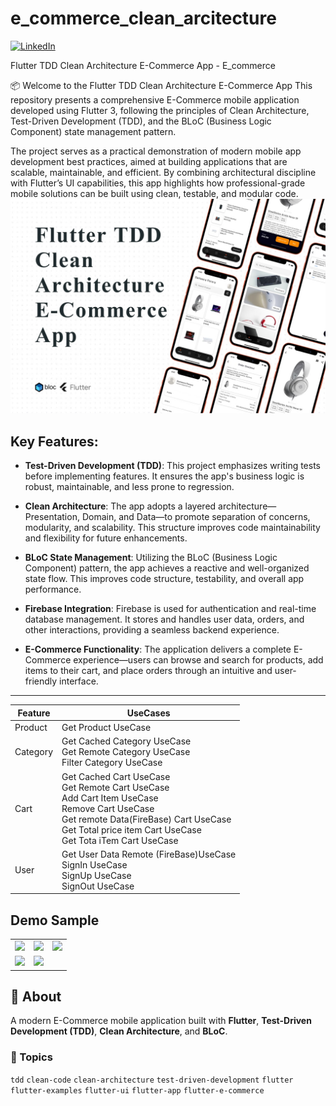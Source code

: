 # e_commerce_clean_arcitecture
[![LinkedIn][linkedin-shield]][linkedin-url]

[linkedin-shield]: https://img.shields.io/badge/LinkedIn-blue?style=for-the-badge&logo=linkedin
[linkedin-url]: https://www.linkedin.com/in/abdullah-sabry/
Flutter TDD Clean Architecture E-Commerce App - E_commerce
<tr>
📦 Welcome to the Flutter TDD Clean Architecture E-Commerce App
This repository presents a comprehensive E-Commerce mobile application developed using Flutter 3, following the principles of Clean Architecture, Test-Driven Development (TDD), and the BLoC (Business Logic Component) state management pattern.

The project serves as a practical demonstration of modern mobile app development best practices, aimed at building applications that are scalable, maintainable, and efficient. By combining architectural discipline with Flutter’s UI capabilities, this app highlights how professional-grade mobile solutions can be built using clean, testable, and modular code.
![App Cover](https://raw.githubusercontent.com/abdalla-sabry/e-commerceCleanArticture/main/assets/cover/img.png)
## Key Features:

* **Test-Driven Development (TDD)**: This project emphasizes writing tests before implementing features. It ensures the app's business logic is robust, maintainable, and less prone to regression.

* **Clean Architecture**: The app adopts a layered architecture—Presentation, Domain, and Data—to promote separation of concerns, modularity, and scalability. This structure improves code maintainability and flexibility for future enhancements.

* **BLoC State Management**: Utilizing the BLoC (Business Logic Component) pattern, the app achieves a reactive and well-organized state flow. This improves code structure, testability, and overall app performance.

* **Firebase Integration**: Firebase is used for authentication and real-time database management. It stores and handles user data, orders, and other interactions, providing a seamless backend experience.

* **E-Commerce Functionality**: The application delivers a complete E-Commerce experience—users can browse and search for products, add items to their cart, and place orders through an intuitive and user-friendly interface.
<!-- Features -->
---
| Feature        | UseCases                                                                                                                                                                                                                 |
|----------------|--------------------------------------------------------------------------------------------------------------------------------------------------------------------------------------------------------------------------|
| Product        | Get Product UseCase                                                                                                                                                                                                      |
| Category       | Get Cached Category UseCase<br/>Get Remote Category UseCase<br/>Filter Category UseCase                                                                                                                                  |
| Cart           | Get Cached Cart UseCase<br/>Get Remote Cart UseCase<br/>Add Cart Item UseCase<br/>Remove Cart UseCase <br/>Get remote Data(FireBase) Cart UseCase <br/>Get Total price item Cart UseCase <br/>Get Tota iTem Cart UseCase |
| User           |  Get  User Data Remote (FireBase)UseCase<br/>SignIn UseCase<br/>SignUp UseCase<br/>SignOut UseCase                                                                                                                       |                                                          

## Demo Sample

<div style="text-align: center">
    <table>
        <tr>
            <td style="text-align: center">
                <img src="https://res.cloudinary.com/dhyttttax/image/upload/v1695741758/RepoAssets/home-loading_r39lc6.gif" width="200"/>
            </td>            
            <td style="text-align: center">
                <img src="https://res.cloudinary.com/dhyttttax/image/upload/v1695743869/RepoAssets/home-navigation-min_q1cou5.gif" width="200"/>
            </td>
            <td style="text-align: center">
                <img src="https://res.cloudinary.com/dhyttttax/image/upload/v1695744798/RepoAssets/product-details-order_j0lvw5.gif" width="200" />
            </td>
        </tr>
        <tr>
            <td style="text-align: center">
                <img src="https://res.cloudinary.com/dhyttttax/image/upload/v1695746530/RepoAssets/user-auth-screens_k3h6fw.gif" width="200"/>
            </td>
            <td style="text-align: center">
                <img src="https://res.cloudinary.com/dhyttttax/image/upload/v1695747060/RepoAssets/user-sign-in-loading_qjqmt0.gif" width="200"/>
            </td>
        </tr>
    </table>
</div>

## 📱 About

A modern E-Commerce mobile application built with **Flutter**, **Test-Driven Development (TDD)**, **Clean Architecture**, and **BLoC**.

### 🚀 Topics
`tdd` `clean-code` `clean-architecture` `test-driven-development` `flutter` `flutter-examples` `flutter-ui` `flutter-app` `flutter-e-commerce`
 